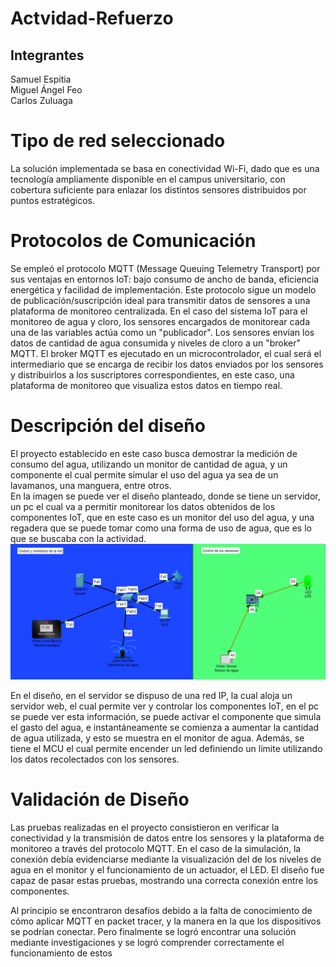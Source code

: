 # Actvidad-Refuerzo

## Integrantes
Samuel Espitia  
Miguel Ángel Feo  
Carlos Zuluaga

# Tipo de red seleccionado 

La solución implementada se basa en conectividad Wi-Fi, dado que es una tecnología ampliamente disponible en el campus universitario, con cobertura suficiente para enlazar los distintos sensores distribuidos por puntos estratégicos. 

# Protocolos de Comunicación 

Se empleó el protocolo MQTT (Message Queuing Telemetry Transport) por sus ventajas en entornos IoT: bajo consumo de ancho de banda, eficiencia energética y facilidad de implementación. Este protocolo sigue un modelo de publicación/suscripción ideal para transmitir datos de sensores a una plataforma de monitoreo centralizada. 
En el caso del sistema IoT para el monitoreo de agua y cloro, los sensores encargados de monitorear cada una de las variables actúa como un "publicador". Los sensores envían los datos de cantidad de agua consumida y niveles de cloro a un "broker" MQTT. 
El broker MQTT es ejecutado en un microcontrolador, el cual será el intermediario que se encarga de recibir los datos enviados por los sensores y distribuirlos a los suscriptores correspondientes, en este caso, una plataforma de monitoreo que visualiza estos datos en tiempo real. 

# Descripción del diseño  

El proyecto establecido en este caso busca demostrar la medición de consumo del agua, utilizando un monitor de cantidad de agua, y un componente el cual permite simular el uso del agua ya sea de un lavamanos, una manguera, entre otros.  
En la imagen se puede ver el diseño planteado, donde se tiene un servidor, un pc el cual va a permitir monitorear los datos obtenidos de los componentes IoT, que en este caso es un monitor del uso del agua, y una regadera que se puede tomar como una forma de uso de agua, que es lo que se buscaba con la actividad.  
![](https://github.com/miguelangelfeo/Actvidad-Refuerzo-/blob/master/imagen_2025-03-28_211237182.png)

En el diseño, en el servidor se dispuso de una red IP, la cual aloja un servidor web, el cual permite ver y controlar los componentes IoT, en el pc se puede ver esta información, se puede activar el componente que simula el gasto del agua, e instantáneamente se comienza a aumentar la cantidad de agua utilizada, y esto se muestra en el monitor de agua. Además, se tiene el MCU el cual permite encender un led definiendo un límite utilizando los datos recolectados con los sensores.  
 
# Validación de Diseño 

Las pruebas realizadas en el proyecto consistieron en verificar la conectividad y la transmisión de datos entre los sensores y la plataforma de monitoreo a través del protocolo MQTT. En el caso de la simulación, la conexión debía evidenciarse mediante la visualización del de los niveles de agua en el monitor y el funcionamiento de un actuador, el LED. El diseño fue capaz de pasar estas pruebas, mostrando una correcta conexión entre los componentes.  

Al principio se encontraron desafíos debido a la falta de conocimiento de cómo aplicar MQTT en packet tracer, y la manera en la que los dispositivos se podrían conectar. Pero finalmente se logró encontrar una solución mediante investigaciones y se logró comprender correctamente el funcionamiento de estos
